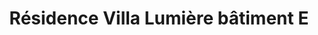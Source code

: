 ---
title: "Résidence Villa Lumière bâtiment E"
url: /armentieres/residence-villa-lumiere-batiment-e/
shop: vacant
---